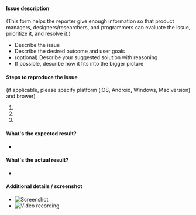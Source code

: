 #### Issue description

(This form helps the reporter give enough information so that product managers, designers/researchers, and programmers can evaluate the issue, prioritize it, and resolve it.)
- Describe the issue
- Describe the desired outcome and user goals
- (optional) Describe your suggested solution with reasoning
- If possible, describe how it fits into the bigger picture


#### Steps to reproduce the issue

(if applicable, please specify platform (iOS, Android, Windows, Mac version) and brower)

1.  
2. 
3. 


#### What's the expected result?

-


#### What's the actual result?

-


#### Additional details / screenshot

- ![Screenshot]()
- ![Video recording]()

